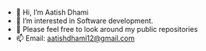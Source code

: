 - 👋 Hi, I’m Aatish Dhami
- 👀 I’m interested in Software development.
- 💞️ Please feel free to look around my public repositories
- 📫 Email: aatishdhami12@gmail.com

<!---
Aatish-Dhami/Aatish-Dhami is a ✨ special ✨ repository because its `README.md` (this file) appears on your GitHub profile.
You can click the Preview link to take a look at your changes.
--->
